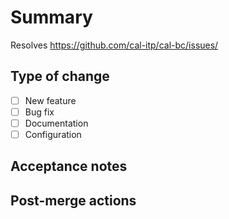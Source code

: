 # Summary

[//]: # (Add a brief description of what changes this PR introduces.)

Resolves https://github.com/cal-itp/cal-bc/issues/<issue number>

## Type of change

- [ ] New feature
- [ ] Bug fix
- [ ] Documentation
- [ ] Configuration

## Acceptance notes

[//]: # (Outline what steps are needed in order to show this behavior.)

## Post-merge actions

[//]: # (Define any actions that might be required after merge in order to properly deploy this work.)